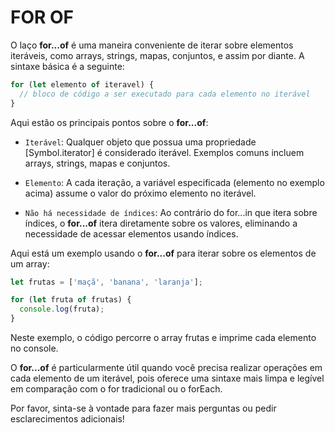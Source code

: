 # FOR OF

O laço **for...of** é uma maneira conveniente de iterar sobre elementos iteráveis, como arrays, strings, mapas, conjuntos, e assim por diante. A sintaxe básica é a seguinte:

```js
for (let elemento of iteravel) {
  // bloco de código a ser executado para cada elemento no iterável
}
```

Aqui estão os principais pontos sobre o **for...of**:

- `Iterável`: Qualquer objeto que possua uma propriedade [Symbol.iterator] é considerado iterável. Exemplos comuns incluem arrays, strings, mapas e conjuntos.

- `Elemento`: A cada iteração, a variável especificada (elemento no exemplo acima) assume o valor do próximo elemento no iterável.

- `Não há necessidade de índices`: Ao contrário do for...in que itera sobre índices, o **for...of** itera diretamente sobre os valores, eliminando a necessidade de acessar elementos usando índices.

Aqui está um exemplo usando o **for...of** para iterar sobre os elementos de um array:

```js
let frutas = ['maçã', 'banana', 'laranja'];

for (let fruta of frutas) {
  console.log(fruta);
}
```

Neste exemplo, o código percorre o array frutas e imprime cada elemento no console.

O **for...of** é particularmente útil quando você precisa realizar operações em cada elemento de um iterável, pois oferece uma sintaxe mais limpa e legível em comparação com o for tradicional ou o forEach.

Por favor, sinta-se à vontade para fazer mais perguntas ou pedir esclarecimentos adicionais!
